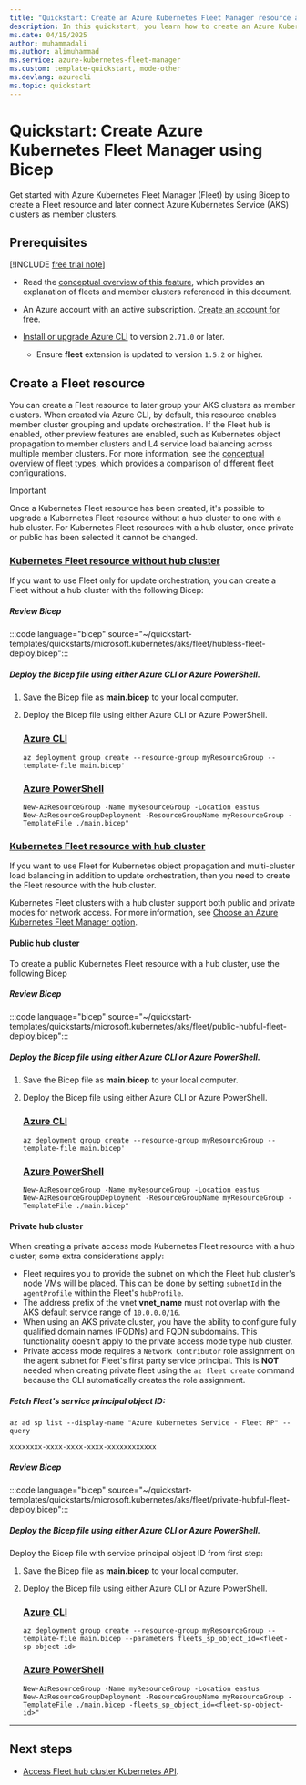 ```yaml
---
title: "Quickstart: Create an Azure Kubernetes Fleet Manager resource and join member clusters using Bicep"
description: In this quickstart, you learn how to create an Azure Kubernetes Fleet Manager resource and join member clusters using Bicep.
ms.date: 04/15/2025
author: muhammadali
ms.author: alimuhammad
ms.service: azure-kubernetes-fleet-manager
ms.custom: template-quickstart, mode-other
ms.devlang: azurecli
ms.topic: quickstart
---
```


# Quickstart: Create Azure Kubernetes Fleet Manager using Bicep

Get started with Azure Kubernetes Fleet Manager (Fleet) by using Bicep to create a Fleet resource and later connect Azure Kubernetes Service (AKS) clusters as member clusters.

## Prerequisites

[!INCLUDE [free trial note](~/reusable-content/ce-skilling/azure/includes/quickstarts-free-trial-note.md)]

* Read the [conceptual overview of this feature](./concepts-fleet.md), which provides an explanation of fleets and member clusters referenced in this document.
* An Azure account with an active subscription. [Create an account for free](https://azure.microsoft.com/free/?WT.mc_id=A261C142F).

* [Install or upgrade Azure CLI](/cli/azure/install-azure-cli) to version `2.71.0` or later.
    - Ensure **fleet** extension is updated to version `1.5.2` or higher.

## Create a Fleet resource

You can create a Fleet resource to later group your AKS clusters as member clusters. When created via Azure CLI, by default, this resource enables member cluster grouping and update orchestration. If the Fleet hub is enabled, other preview features are enabled, such as Kubernetes object propagation to member clusters and L4 service load balancing across multiple member clusters. For more information, see the [conceptual overview of fleet types](./concepts-choosing-fleet.md), which provides a comparison of different fleet configurations.


> [!IMPORTANT]
> Once a Kubernetes Fleet resource has been created, it's possible to upgrade a Kubernetes Fleet resource without a hub cluster to one with a hub cluster. For Kubernetes Fleet resources with a hub cluster, once private or public has been selected it cannot be changed.


### [Kubernetes Fleet resource without hub cluster](#tab/without-hub-cluster)

If you want to use Fleet only for update orchestration, you can create a Fleet without a hub cluster with the following Bicep:

##### Review Bicep
:::code language="bicep" source="~/quickstart-templates/quickstarts/microsoft.kubernetes/aks/fleet/hubless-fleet-deploy.bicep":::

##### Deploy the Bicep file using either Azure CLI or Azure PowerShell.

1. Save the Bicep file as **main.bicep** to your local computer.


2. Deploy the Bicep file using either Azure CLI or Azure PowerShell.
   
    ### [Azure CLI](#tab/azure-cli)
   
    ```azurecli
    az deployment group create --resource-group myResourceGroup --template-file main.bicep'
    ```
   
    ### [Azure PowerShell](#tab/azure-powershell)
   
    ```azurepowershell
    New-AzResourceGroup -Name myResourceGroup -Location eastus
    New-AzResourceGroupDeployment -ResourceGroupName myResourceGroup -TemplateFile ./main.bicep"
    ```



### [Kubernetes Fleet resource with hub cluster](#tab/with-hub-cluster)
If you want to use Fleet for Kubernetes object propagation and multi-cluster load balancing in addition to update orchestration, then you need to create the Fleet resource with the hub cluster.

Kubernetes Fleet clusters with a hub cluster support both public and private modes for network access. For more information, see [Choose an Azure Kubernetes Fleet Manager option](./concepts-choosing-fleet.md#network-access-modes-for-hub-cluster).

#### Public hub cluster
To create a public Kubernetes Fleet resource with a hub cluster, use the following Bicep

##### Review Bicep

:::code language="bicep" source="~/quickstart-templates/quickstarts/microsoft.kubernetes/aks/fleet/public-hubful-fleet-deploy.bicep":::

##### Deploy the Bicep file using either Azure CLI or Azure PowerShell.

1. Save the Bicep file as **main.bicep** to your local computer.


2. Deploy the Bicep file using either Azure CLI or Azure PowerShell.
   
    ### [Azure CLI](#tab/azure-cli)
   
    ```azurecli
    az deployment group create --resource-group myResourceGroup --template-file main.bicep'
    ```
   
    ### [Azure PowerShell](#tab/azure-powershell)
   
    ```azurepowershell
    New-AzResourceGroup -Name myResourceGroup -Location eastus
    New-AzResourceGroupDeployment -ResourceGroupName myResourceGroup -TemplateFile ./main.bicep"
    ```


#### Private hub cluster
When creating a private access mode Kubernetes Fleet resource with a hub cluster, some extra considerations apply:
- Fleet requires you to provide the subnet on which the Fleet hub cluster's node VMs will be placed. This can be done by setting `subnetId` in the `agentProfile` within the Fleet's `hubProfile`.
-  The address prefix of the vnet **vnet_name** must not overlap with the AKS default service range of `10.0.0.0/16`.
- When using an AKS private cluster, you have the ability to configure fully qualified domain names (FQDNs) and FQDN subdomains. This functionality doesn't apply to the private access mode type hub cluster.
- Private access mode requires a `Network Contributor` role assignment on the agent subnet for Fleet's first party service principal. This is **NOT** needed when creating private fleet using the `az fleet create` command because the CLI automatically creates the role assignment.

##### Fetch Fleet's service principal object ID:

```azurecli-interactive
az ad sp list --display-name "Azure Kubernetes Service - Fleet RP" --query
```

```output
xxxxxxxx-xxxx-xxxx-xxxx-xxxxxxxxxxxx
```


##### Review Bicep
:::code language="bicep" source="~/quickstart-templates/quickstarts/microsoft.kubernetes/aks/fleet/private-hubful-fleet-deploy.bicep":::

##### Deploy the Bicep file using either Azure CLI or Azure PowerShell.
Deploy the Bicep file with service principal object ID from first step:

    
1. Save the Bicep file as **main.bicep** to your local computer.
    
    
2. Deploy the Bicep file using either Azure CLI or Azure PowerShell.
        
    ### [Azure CLI](#tab/azure-cli)
        
    ```azurecli
    az deployment group create --resource-group myResourceGroup --template-file main.bicep --parameters fleets_sp_object_id=<fleet-sp-object-id>
    ```
        
    ### [Azure PowerShell](#tab/azure-powershell)
        
    ```azurepowershell
    New-AzResourceGroup -Name myResourceGroup -Location eastus
    New-AzResourceGroupDeployment -ResourceGroupName myResourceGroup -TemplateFile ./main.bicep -fleets_sp_object_id=<fleet-sp-object-id>"
    ```
---

## Next steps

* [Access Fleet hub cluster Kubernetes API](./access-fleet-hub-cluster-kubernetes-api.md).